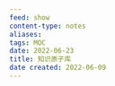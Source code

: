 ```yaml
---
feed: show
content-type: notes
aliases: 
tags: MOC
date: 2022-06-23
title: 知识原子库
date created: 2022-06-09
---
```


